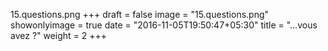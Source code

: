 15.questions.png
+++
draft = false
image = "15.questions.png"
showonlyimage = true
date = "2016-11-05T19:50:47+05:30"
title = "...vous avez ?"
weight = 2
+++

<!--more-->


